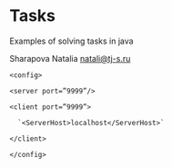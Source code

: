 # Tasks
Examples of solving tasks in java

Sharapova Natalia
natali@tj-s.ru

`<config>`

  `<server port=”9999”/>`

   `<client port=”9999”>`

      `<ServerHost>localhost</ServerHost>`

   `</client>`

`</config>`
